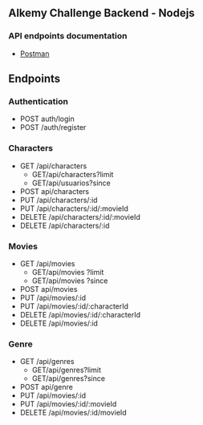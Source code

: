 ## Alkemy Challenge Backend - Nodejs

### API endpoints documentation
* [Postman](https://documenter.getpostman.com/view/16728392/U16dSpHs)

## Endpoints

### Authentication
 * POST auth/login
 * POST /auth/register

### Characters
* GET /api/characters 
  * GET/api/characters?limit
  * GET/api/usuarios?since
* POST api/characters                                
* PUT /api/characters/:id                          
* PUT /api/characters/:id/:movieId                    
* DELETE /api/characters/:id/:movieId                 
* DELETE /api/characters/:id                         

### Movies
* GET /api/movies 
  * GET/api/movies ?limit
  * GET/api/movies ?since
* POST api/movies                            
* PUT /api/movies/:id                          
* PUT /api/movies/:id/:characterId                     
* DELETE /api/movies/:id/:characterId                
* DELETE /api/movies/:id                              

### Genre
* GET /api/genres
  * GET/api/genres?limit
  * GET/api/genres?since
* POST api/genre                             
* PUT /api/movies/:id                           
* PUT /api/movies/:id/:movieId                
* DELETE /api/movies/:id/movieId                      





